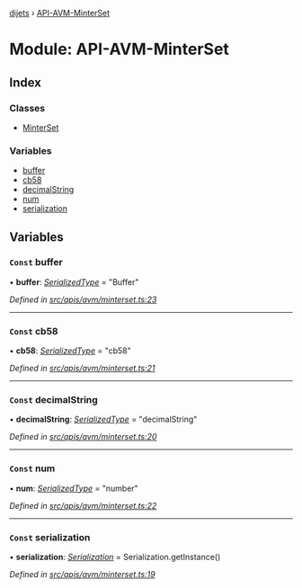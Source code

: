 [dijets](../README.md) › [API-AVM-MinterSet](api_avm_minterset.md)

# Module: API-AVM-MinterSet

## Index

### Classes

* [MinterSet](../classes/api_avm_minterset.minterset.md)

### Variables

* [buffer](api_avm_minterset.md#const-buffer)
* [cb58](api_avm_minterset.md#const-cb58)
* [decimalString](api_avm_minterset.md#const-decimalstring)
* [num](api_avm_minterset.md#const-num)
* [serialization](api_avm_minterset.md#const-serialization)

## Variables

### `Const` buffer

• **buffer**: *[SerializedType](utils_serialization.md#serializedtype)* = "Buffer"

*Defined in [src/apis/avm/minterset.ts:23](https://github.com/Dijets-Inc/dijetsjs/blob/ca67b81/src/apis/avm/minterset.ts#L23)*

___

### `Const` cb58

• **cb58**: *[SerializedType](utils_serialization.md#serializedtype)* = "cb58"

*Defined in [src/apis/avm/minterset.ts:21](https://github.com/Dijets-Inc/dijetsjs/blob/ca67b81/src/apis/avm/minterset.ts#L21)*

___

### `Const` decimalString

• **decimalString**: *[SerializedType](utils_serialization.md#serializedtype)* = "decimalString"

*Defined in [src/apis/avm/minterset.ts:20](https://github.com/Dijets-Inc/dijetsjs/blob/ca67b81/src/apis/avm/minterset.ts#L20)*

___

### `Const` num

• **num**: *[SerializedType](utils_serialization.md#serializedtype)* = "number"

*Defined in [src/apis/avm/minterset.ts:22](https://github.com/Dijets-Inc/dijetsjs/blob/ca67b81/src/apis/avm/minterset.ts#L22)*

___

### `Const` serialization

• **serialization**: *[Serialization](../classes/utils_serialization.serialization.md)* = Serialization.getInstance()

*Defined in [src/apis/avm/minterset.ts:19](https://github.com/Dijets-Inc/dijetsjs/blob/ca67b81/src/apis/avm/minterset.ts#L19)*
